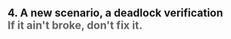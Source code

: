 <h2>4. A new scenario, a deadlock verification <br/> <span style="color:rgb(99,99,99)">If it ain't broke, don't fix it.</span></h2>
